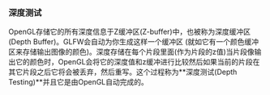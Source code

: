 ### 深度测试

OpenGL存储它的所有深度信息于Z缓冲区\(Z-buffer\)中，也被称为深度缓冲区\(Depth Buffer\)。GLFW会自动为你生成这样一个缓冲区 \(就如它有一个颜色缓冲区来存储输出图像的颜色\)。深度存储在每个片段里面\(作为片段的z值\)当片段像输出它的颜色时，OpenGL会将它的深度值和z缓冲进行比较然后如果当前的片段在其它片段之后它将会被丢弃，然后重写。这个过程称为**深度测试\(Depth Testing\)**并且它是由OpenGL自动完成的。

